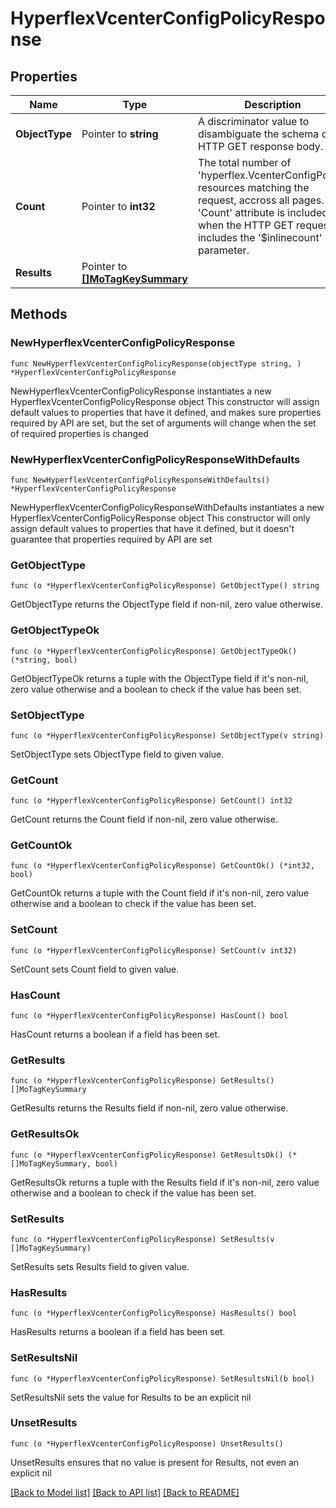 # HyperflexVcenterConfigPolicyResponse

## Properties

Name | Type | Description | Notes
------------ | ------------- | ------------- | -------------
**ObjectType** | Pointer to **string** | A discriminator value to disambiguate the schema of a HTTP GET response body. | 
**Count** | Pointer to **int32** | The total number of &#39;hyperflex.VcenterConfigPolicy&#39; resources matching the request, accross all pages. The &#39;Count&#39; attribute is included when the HTTP GET request includes the &#39;$inlinecount&#39; parameter. | [optional] 
**Results** | Pointer to [**[]MoTagKeySummary**](MoTagKeySummary.md) |  | [optional] 

## Methods

### NewHyperflexVcenterConfigPolicyResponse

`func NewHyperflexVcenterConfigPolicyResponse(objectType string, ) *HyperflexVcenterConfigPolicyResponse`

NewHyperflexVcenterConfigPolicyResponse instantiates a new HyperflexVcenterConfigPolicyResponse object
This constructor will assign default values to properties that have it defined,
and makes sure properties required by API are set, but the set of arguments
will change when the set of required properties is changed

### NewHyperflexVcenterConfigPolicyResponseWithDefaults

`func NewHyperflexVcenterConfigPolicyResponseWithDefaults() *HyperflexVcenterConfigPolicyResponse`

NewHyperflexVcenterConfigPolicyResponseWithDefaults instantiates a new HyperflexVcenterConfigPolicyResponse object
This constructor will only assign default values to properties that have it defined,
but it doesn't guarantee that properties required by API are set

### GetObjectType

`func (o *HyperflexVcenterConfigPolicyResponse) GetObjectType() string`

GetObjectType returns the ObjectType field if non-nil, zero value otherwise.

### GetObjectTypeOk

`func (o *HyperflexVcenterConfigPolicyResponse) GetObjectTypeOk() (*string, bool)`

GetObjectTypeOk returns a tuple with the ObjectType field if it's non-nil, zero value otherwise
and a boolean to check if the value has been set.

### SetObjectType

`func (o *HyperflexVcenterConfigPolicyResponse) SetObjectType(v string)`

SetObjectType sets ObjectType field to given value.


### GetCount

`func (o *HyperflexVcenterConfigPolicyResponse) GetCount() int32`

GetCount returns the Count field if non-nil, zero value otherwise.

### GetCountOk

`func (o *HyperflexVcenterConfigPolicyResponse) GetCountOk() (*int32, bool)`

GetCountOk returns a tuple with the Count field if it's non-nil, zero value otherwise
and a boolean to check if the value has been set.

### SetCount

`func (o *HyperflexVcenterConfigPolicyResponse) SetCount(v int32)`

SetCount sets Count field to given value.

### HasCount

`func (o *HyperflexVcenterConfigPolicyResponse) HasCount() bool`

HasCount returns a boolean if a field has been set.

### GetResults

`func (o *HyperflexVcenterConfigPolicyResponse) GetResults() []MoTagKeySummary`

GetResults returns the Results field if non-nil, zero value otherwise.

### GetResultsOk

`func (o *HyperflexVcenterConfigPolicyResponse) GetResultsOk() (*[]MoTagKeySummary, bool)`

GetResultsOk returns a tuple with the Results field if it's non-nil, zero value otherwise
and a boolean to check if the value has been set.

### SetResults

`func (o *HyperflexVcenterConfigPolicyResponse) SetResults(v []MoTagKeySummary)`

SetResults sets Results field to given value.

### HasResults

`func (o *HyperflexVcenterConfigPolicyResponse) HasResults() bool`

HasResults returns a boolean if a field has been set.

### SetResultsNil

`func (o *HyperflexVcenterConfigPolicyResponse) SetResultsNil(b bool)`

 SetResultsNil sets the value for Results to be an explicit nil

### UnsetResults
`func (o *HyperflexVcenterConfigPolicyResponse) UnsetResults()`

UnsetResults ensures that no value is present for Results, not even an explicit nil

[[Back to Model list]](../README.md#documentation-for-models) [[Back to API list]](../README.md#documentation-for-api-endpoints) [[Back to README]](../README.md)



